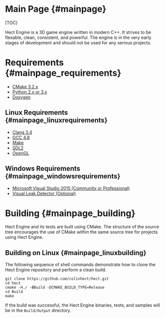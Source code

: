 Main Page {#mainpage}
=========

[TOC]

Hect Engine is a 3D game engine written in modern C++.  It strives to be flexable, clean, consistent, and powerful.  The engine is in the very early stages of development and should not be used for any serious projects.

# Requirements {#mainpage_requirements}
* [CMake 3.2.x](http://www.cmake.org)
* [Python 2.x or 3.x](https://www.python.org)
* [Doxygen](https://www.doxygen.org)

## Linux Requirements {#mainpage_linuxrequirements}
* [Clang 3.4](https://clang.llvm.org)
* [GCC 4.8](https://gcc.gnu.org)
* [Make](http://www.gnu.org/software/make)
* [SDL2](https://www.libsdl.org)
* [OpenGL](https://www.opengl.org)

## Windows Requirements {#mainpage_windowsrequirements}
* [Microsoft Visual Studio 2015 (Community or Professional)](http://www.visualstudio.com)
* [Visual Leak Detector (Optional)](https://vld.codeplex.com/)

# Building {#mainpage_building}

Hect Engine and its tests are built using CMake.  The structure of the source tree encourages the use of CMake within the same source tree for projects using Hect Engine.

## Building on Linux {#mainpage_linuxbuilding}

The following sequence of shell commands demonstrate how to clone the Hect Engine repository and perform a clean build.

    git clone https://github.com/colinhect/hect.git
    cd hect
    cmake -H./ -BBuild -DCMAKE_BUILD_TYPE=Release
    cd Build
    make

If the build was successful, the Hect Engine binaries, tests, and samples will be in the `Build/Output` directory.